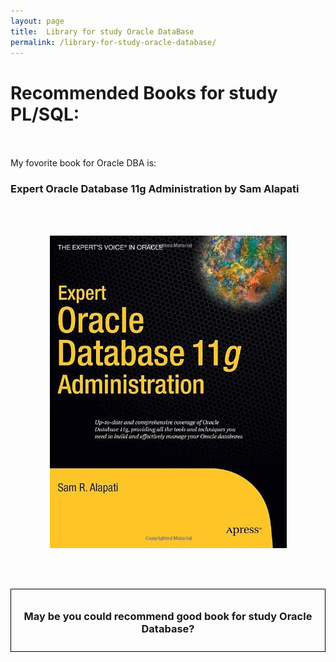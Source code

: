 ```yaml
---
layout: page
title:  Library for study Oracle DataBase
permalink: /library-for-study-oracle-database/
---
```


# Recommended Books for study PL/SQL:


<br/><br/>
My fovorite book for Oracle DBA is:

<h3>Expert Oracle Database 11g Administration by Sam Alapati</h3>


<br/><br/>

<div align="center">
	<img src="/img/alapari.jpg" border="0" alt="Expert Oracle Database 11g Administration by Sam Alapati">
</div>


<br/><br/>

<div style="padding:10px; border:thin solid black;" align="center">

  <h3>May be you could recommend good book for study Oracle Database?</h3>

</div>
